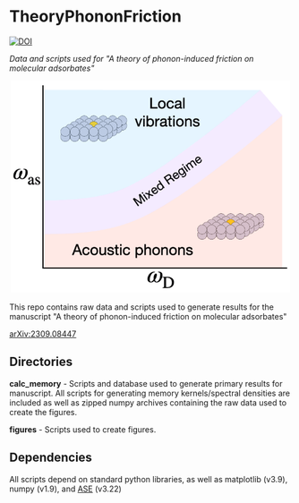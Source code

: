 TheoryPhononFriction
======

[![DOI](https://zenodo.org/badge/805287199.svg)](https://zenodo.org/doi/10.5281/zenodo.12666847)

*Data and scripts used for "A theory of phonon-induced friction on molecular adsorbates"*

<p align="center">
<img src="https://raw.githubusercontent.com/afarahva/TheoryPhononFriction/main/figures/github/readme_anim.gif" width="500">
</p>

This repo contains raw data and scripts used to generate results for the manuscript "A theory of phonon-induced friction on molecular adsorbates"

[arXiv:2309.08447](https://arxiv.org/abs/2309.08447)

 
Directories
----------

**calc_memory** - Scripts and database used to generate primary results for manuscript. All scripts for generating memory kernels/spectral densities are included as well as zipped numpy archives containing the raw data used to create the figures.

**figures** - Scripts used to create figures.


Dependencies
------------
All scripts depend on standard python libraries, as well as matplotlib (v3.9), numpy (v1.9), and [ASE](https://wiki.fysik.dtu.dk/ase/index.html) (v3.22)
